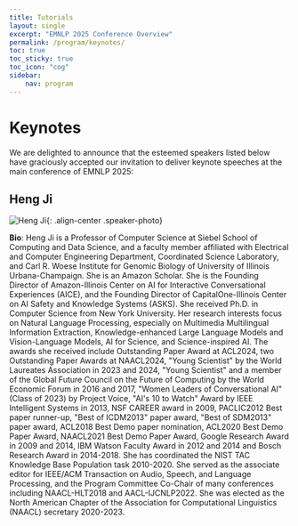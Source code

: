 ```yaml
---
title: Tutorials
layout: single
excerpt: "EMNLP 2025 Conference Overview"
permalink: /program/keynotes/
toc: true
toc_sticky: true
toc_icon: "cog" 
sidebar: 
    nav: program
---
```


# Keynotes

We are delighted to announce that the esteemed speakers listed below have graciously accepted our invitation to deliver keynote speeches at the main conference of EMNLP 2025:

<style>
p.speaker-bio { font-style: italic; font-size: 80%; }
.speaker-photo { width: 200px; height: 200px; object-fit: contain; }
</style>

## Heng Ji
![Heng Ji](){: .align-center .speaker-photo}

**Bio**: Heng Ji is a Professor of Computer Science at Siebel School of Computing and Data Science, and a faculty member affiliated with Electrical and Computer Engineering Department, Coordinated Science Laboratory, and Carl R. Woese Institute for Genomic Biology of University of Illinois Urbana-Champaign. She is an Amazon Scholar. She is the Founding Director of Amazon-Illinois Center on AI for Interactive Conversational Experiences (AICE), and the Founding Director of CapitalOne-Illinois Center on AI Safety and Knowledge Systems (ASKS). She received Ph.D. in Computer Science from New York University. Her research interests focus on Natural Language Processing, especially on Multimedia Multilingual Information Extraction, Knowledge-enhanced Large Language Models and Vision-Language Models, AI for Science, and Science-inspired AI. The awards she received include Outstanding Paper Award at ACL2024, two Outstanding Paper Awards at NAACL2024, "Young Scientist" by the World Laureates Association in 2023 and 2024, "Young Scientist" and a member of the Global Future Council on the Future of Computing by the World Economic Forum in 2016 and 2017, "Women Leaders of Conversational AI" (Class of 2023) by Project Voice, "AI's 10 to Watch" Award by IEEE Intelligent Systems in 2013, NSF CAREER award in 2009, PACLIC2012 Best paper runner-up, "Best of ICDM2013" paper award, "Best of SDM2013" paper award, ACL2018 Best Demo paper nomination, ACL2020 Best Demo Paper Award, NAACL2021 Best Demo Paper Award, Google Research Award in 2009 and 2014, IBM Watson Faculty Award in 2012 and 2014 and Bosch Research Award in 2014-2018. She has coordinated the NIST TAC Knowledge Base Population task 2010-2020. She served as the associate editor for IEEE/ACM Transaction on Audio, Speech, and Language Processing, and the Program Committee Co-Chair of many conferences including NAACL-HLT2018 and AACL-IJCNLP2022. She was elected as the North American Chapter of the Association for Computational Linguistics (NAACL) secretary 2020-2023.